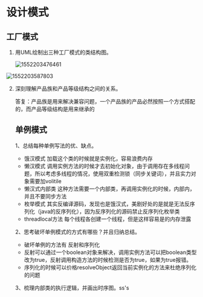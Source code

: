 # 设计模式

## 工厂模式

1. 用UML绘制出三种工厂模式的类结构图。

   ![1552203476461](C:\Users\shenl\AppData\Roaming\Typora\typora-user-images\1552203476461.png)

![1552203587803](C:\Users\shenl\AppData\Roaming\Typora\typora-user-images\1552203587803.png)

2. 深刻理解产品族和产品等级结构之间的关系。

   答复：产品族是用来解决兼容问题，一个产品族的产品必然按照一个方式搭配的，而产品等级结构是用来继承的

   ## 单例模式

   1、总结每种单例写法的优、缺点。

   * 饿汉模式  加载这个类的时候就是实例化，容易浪费内存
   * 懒汉模式 调用实例方法的时候才去初始化对象，由于调用存在多线程问题，所以考虑多线程的情况，使用双重检测锁（同步关键词），并且实力对象需要加volitile
   * 懒汉式内部类  这种方法需要一个内部类，再调用实例化的时候，内部内，并且不要同步方法
   * 枚举模式  其实反编译源码，发现也是饿汉式，美剧好处的是就是无法反序列化（java的反序列化），因为反序列化的源码禁止反序列化枚举类
   * threadlocal方法  每个线程各创建一个线程，但是这样容易是的内存泄露

   2、思考破坏单例模式的方式有哪些？并且归纳总结。

   + 破坏单例的方法有 反射和序列化
   + 反射可以通过一个boolean对象来解决，调用实例方法可以把boolean类型改为true，反射调用构造方法的时候检测是否为true，如果为true报错。
   + 序列化的时候可以价格resolveObject返回当前实例化的方法来杜绝序列化的问题

   3、梳理内部类的执行逻辑，并画出时序图。ss's